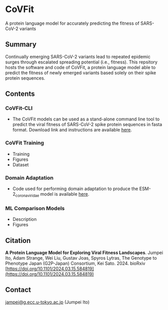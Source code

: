 # CoVFit
A protein language model for accurately predicting the fitness of SARS-CoV-2 variants

## Summary
Continually emerging SARS-CoV-2 variants lead to repeated epidemic surges through escalated spreading potential (i.e., fitness). This repsitory hosts the software and code of CoVFit, a protein language model able to predict the fitness of newly emerged variants based solely on their spike protein sequences.

## Contents
### CoVFit-CLI
- The CoVFit models can be used as a stand-alone command line tool to predict the viral fitness of SARS-CoV-2 spike protein sequences in fasta format. Download link and instructions are available [here](https://github.com/TheSatoLab/CoVFit/blob/main/CoVFit_CLI/ReadMe.md).
### CoVFit Training
- Training
- Figures
- Dataset
### Domain Adaptation
- Code used for performing domain adaptation to produce the ESM-2<sub>coronaviridae</sub> model is available [here](https://github.com/TheSatoLab/CoVFit/blob/main/Domain%20Adaptation/Domain_Adaptation_training.py).
### ML Comparison Models
- Description
- Figures

## Citation
**A Protein Language Model for Exploring Viral Fitness Landscapes**. Jumpei Ito, Adam Strange, Wei Liu, Gustav Joas, Spyros Lytras, The Genotype to Phenotype Japan (G2P-Japan) Consortium, Kei Sato. 2024. bioRxiv [https://doi.org/10.1101/2024.03.15.584819](https://doi.org/10.1101/2024.03.15.584819)

## Contact
jampei@g.ecc.u-tokyo.ac.jp (Jumpei Ito)






